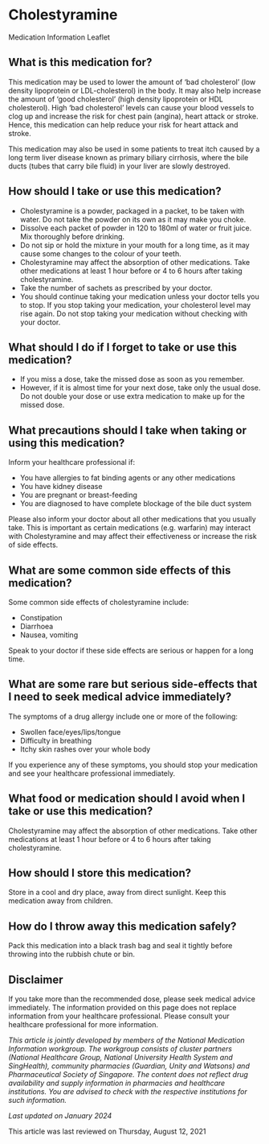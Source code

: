 # Cholestyramine

Medication Information Leaflet

What is this medication for?
----------------------------

This medication may be used to lower the amount of ‘bad cholesterol’ (low density lipoprotein or LDL-cholesterol) in the body. It may also help increase the amount of ‘good cholesterol’ (high density lipoprotein or HDL cholesterol). High ‘bad cholesterol’ levels can cause your blood vessels to clog up and increase the risk for chest pain (angina), heart attack or stroke. Hence, this medication can help reduce your risk for heart attack and stroke.

This medication may also be used in some patients to treat itch caused by a long term liver disease known as primary biliary cirrhosis, where the bile ducts (tubes that carry bile fluid) in your liver are slowly destroyed.

How should I take or use this medication?
-----------------------------------------

* Cholestyramine is a powder, packaged in a packet, to be taken with water. Do not take the powder on its own as it may make you choke.
* Dissolve each packet of powder in 120 to 180ml of water or fruit juice. Mix thoroughly before drinking.
* Do not sip or hold the mixture in your mouth for a long time, as it may cause some changes to the colour of your teeth.
* Cholestyramine may affect the absorption of other medications. Take other medications at least 1 hour before or 4 to 6 hours after taking cholestyramine.
* Take the number of sachets as prescribed by your doctor.
* You should continue taking your medication unless your doctor tells you to stop. If you stop taking your medication, your cholesterol level may rise again. Do not stop taking your medication without checking with your doctor.

What should I do if I forget to take or use this medication?
------------------------------------------------------------

* If you miss a dose, take the missed dose as soon as you remember.
* However, if it is almost time for your next dose, take only the usual dose. Do not double your dose or use extra medication to make up for the missed dose.

What precautions should I take when taking or using this medication?
--------------------------------------------------------------------

Inform your healthcare professional if:

* You have allergies to fat binding agents or any other medications
* You have kidney disease
* You are pregnant or breast-feeding
* You are diagnosed to have complete blockage of the bile duct system

Please also inform your doctor about all other medications that you usually take. This is important as certain medications (e.g. warfarin) may interact with Cholestyramine and may affect their effectiveness or increase the risk of side effects.

What are some common side effects of this medication?
-----------------------------------------------------

Some common side effects of cholestyramine include:

* Constipation
* Diarrhoea
* Nausea, vomiting

Speak to your doctor if these side effects are serious or happen for a long time.

What are some rare but serious side-effects that I need to seek medical advice immediately?
-------------------------------------------------------------------------------------------

The symptoms of a drug allergy include one or more of the following:

* Swollen face/eyes/lips/tongue
* Difficulty in breathing
* Itchy skin rashes over your whole body

If you experience any of these symptoms, you should stop your medication and see your healthcare professional immediately.

What food or medication should I avoid when I take or use this medication?
--------------------------------------------------------------------------

Cholestyramine may affect the absorption of other medications. Take other medications at least 1 hour before or 4 to 6 hours after taking cholestyramine.

How should I store this medication?
-----------------------------------

Store in a cool and dry place, away from direct sunlight. Keep this medication away from children.

How do I throw away this medication safely?
-------------------------------------------

Pack this medication into a black trash bag and seal it tightly before throwing into the rubbish chute or bin. 

Disclaimer
----------

If you take more than the recommended dose, please seek medical advice immediately. The information provided on this page does not replace information from your healthcare professional. Please consult your healthcare professional for more information.

*This article is jointly developed by members of the National Medication Information workgroup. The workgroup consists of cluster partners (National Healthcare Group, National University Health System and SingHealth), community pharmacies (Guardian, Unity and Watsons) and Pharmaceutical Society of Singapore. The content does not reflect drug availability and supply information in pharmacies and healthcare institutions. You are advised to check with the respective institutions for such information.*

*Last updated on January 2024*

This article was last reviewed on
Thursday, August 12, 2021